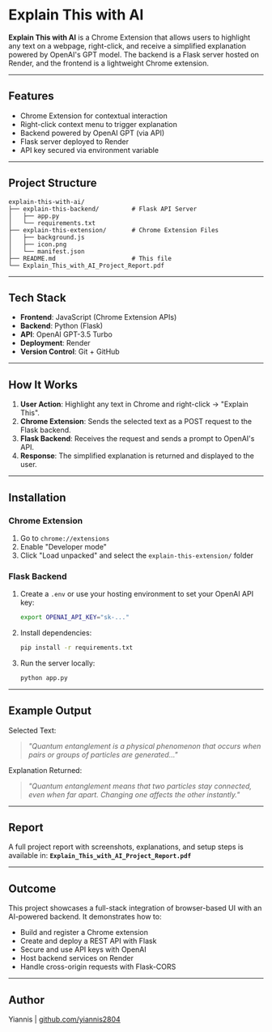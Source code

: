 
# Explain This with AI

**Explain This with AI** is a Chrome Extension that allows users to highlight any text on a webpage, right-click, and receive a simplified explanation powered by OpenAI's GPT model. The backend is a Flask server hosted on Render, and the frontend is a lightweight Chrome extension.

---

##  Features

-  Chrome Extension for contextual interaction
-  Right-click context menu to trigger explanation
-  Backend powered by OpenAI GPT (via API)
-  Flask server deployed to Render
-  API key secured via environment variable

---

##  Project Structure

```
explain-this-with-ai/
├── explain-this-backend/         # Flask API Server
│   ├── app.py
│   └── requirements.txt
├── explain-this-extension/       # Chrome Extension Files
│   ├── background.js
│   ├── icon.png
│   └── manifest.json
├── README.md                     # This file
└── Explain_This_with_AI_Project_Report.pdf
```

---

##  Tech Stack

- **Frontend**: JavaScript (Chrome Extension APIs)
- **Backend**: Python (Flask)
- **API**: OpenAI GPT-3.5 Turbo
- **Deployment**: Render
- **Version Control**: Git + GitHub

---

##  How It Works

1. **User Action**: Highlight any text in Chrome and right-click → "Explain This".
2. **Chrome Extension**: Sends the selected text as a POST request to the Flask backend.
3. **Flask Backend**: Receives the request and sends a prompt to OpenAI's API.
4. **Response**: The simplified explanation is returned and displayed to the user.

---

##  Installation

###  Chrome Extension
1. Go to `chrome://extensions`
2. Enable "Developer mode"
3. Click "Load unpacked" and select the `explain-this-extension/` folder

###  Flask Backend
1. Create a `.env` or use your hosting environment to set your OpenAI API key:
   ```bash
   export OPENAI_API_KEY="sk-..."
   ```
2. Install dependencies:
   ```bash
   pip install -r requirements.txt
   ```
3. Run the server locally:
   ```bash
   python app.py
   ```

---

##  Example Output

Selected Text:
> *"Quantum entanglement is a physical phenomenon that occurs when pairs or groups of particles are generated..."*

Explanation Returned:
> *"Quantum entanglement means that two particles stay connected, even when far apart. Changing one affects the other instantly."*

---

##  Report

A full project report with screenshots, explanations, and setup steps is available in:
**`Explain_This_with_AI_Project_Report.pdf`**

---

##  Outcome

This project showcases a full-stack integration of browser-based UI with an AI-powered backend. It demonstrates how to:
- Build and register a Chrome extension
- Create and deploy a REST API with Flask
- Secure and use API keys with OpenAI
- Host backend services on Render
- Handle cross-origin requests with Flask-CORS

---

##  Author

Yiannis | [github.com/yiannis2804](https://github.com/yiannis2804)
